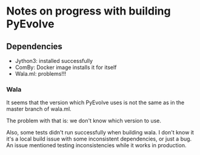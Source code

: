 # Notes on progress with building PyEvolve

## Dependencies

- Jython3: installed successfully
- ComBy: Docker image installs it for itself
- Wala.ml: problems!!!

### Wala

It seems that the version which PyEvolve uses is not the same as in the master branch of wala.ml.

The problem with that is: we don't know which version to use.

Also, some tests didn't run successfully when building wala. I don't know it it's a local build issue with some inconsistent
dependencies, or just a bug. An issue mentioned testing inconsistencies while it works in production.
